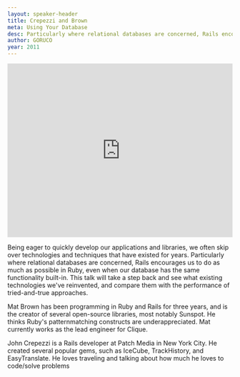 ```yaml
---
layout: speaker-header
title: Crepezzi and Brown
meta: Using Your Database
desc: Particularly where relational databases are concerned, Rails encourages us to do as much as possible in Ruby, even when our database has the same functionality built-in.
author: GORUCO
year: 2011
---
```



<iframe src="http://player.vimeo.com/video/27243808?title=0&amp;byline=0&amp;portrait=0" width="100%" height="390px" frameborder="0" ></iframe>

Being eager to quickly develop our applications and libraries, we often skip over technologies and techniques that have existed for years. Particularly where relational databases are concerned, Rails encourages us to do as much as possible in Ruby, even when our database has the same functionality built-in. This talk will take a step back and see what existing technologies we've reinvented, and compare them with the performance of tried-and-true approaches.

Mat Brown has been programming in Ruby and Rails for three years, and is the creator of several open-source libraries, most notably Sunspot. He thinks Ruby's patternmatching constructs are underappreciated. Mat currently works as the lead engineer for Clique.

John Crepezzi is a Rails developer at Patch Media in New York City. He created several popular gems, such as IceCube, TrackHistory, and EasyTranslate. He loves traveling and talking about how much he loves to code/solve problems

